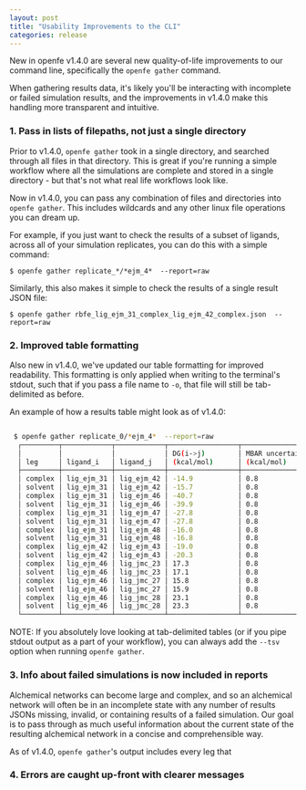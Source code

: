 ```yaml
---
layout: post
title: "Usability Improvements to the CLI"
categories: release
---
```


New in openfe v1.4.0 are several new quality-of-life improvements to our command line, specifically the ``openfe gather`` command.

When gathering results data, it's likely you'll be interacting with incomplete or failed simulation results, and the improvements in v1.4.0 make this handling more transparent and intuitive.

### 1. Pass in lists of filepaths, not just a single directory
Prior to v1.4.0, ``openfe gather`` took in a single directory, and searched through all files in that directory.
This is great if you're running a simple workflow where all the simulations are complete and stored in a single directory - but that's not what real life workflows look like.

Now in v1.4.0, you can pass any combination of files and directories into ``openfe gather``. This includes wildcards and any other linux file operations you can dream up.

For example, if you just want to check the results of a subset of ligands, across all of your simulation replicates, you can do this with a simple command:


`$ openfe gather replicate_*/*ejm_4*  --report=raw`


Similarly, this also makes it simple to check the results of a single result JSON file:


```
$ openfe gather rbfe_lig_ejm_31_complex_lig_ejm_42_complex.json  --report=raw
```



### 2. Improved table formatting

Also new in v1.4.0, we've updated our table formatting for improved readability.
This formatting is only applied when writing to the terminal's stdout, such that if you pass a file name to `-o`, that file will still be tab-delimited as before.

An example of how a results table might look as of v1.4.0:

``` bash

 $ openfe gather replicate_0/*ejm_4*  --report=raw
  ┌─────────┬────────────┬────────────┬─────────────────┬──────────────────┐
  │         │            │            │ DG(i->j)        │ MBAR uncertainty │
  │ leg     │ ligand_i   │ ligand_j   │ (kcal/mol)      │ (kcal/mol)       │
  ├─────────┼────────────┼────────────┼─────────────────┼──────────────────┤
  │ complex │ lig_ejm_31 │ lig_ejm_42 │ -14.9           │ 0.8              │
  │ solvent │ lig_ejm_31 │ lig_ejm_42 │ -15.7           │ 0.8              │
  │ complex │ lig_ejm_31 │ lig_ejm_46 │ -40.7           │ 0.8              │
  │ solvent │ lig_ejm_31 │ lig_ejm_46 │ -39.9           │ 0.8              │
  │ complex │ lig_ejm_31 │ lig_ejm_47 │ -27.8           │ 0.8              │
  │ solvent │ lig_ejm_31 │ lig_ejm_47 │ -27.8           │ 0.8              │
  │ complex │ lig_ejm_31 │ lig_ejm_48 │ -16.0           │ 0.8              │
  │ solvent │ lig_ejm_31 │ lig_ejm_48 │ -16.8           │ 0.8              │
  │ complex │ lig_ejm_42 │ lig_ejm_43 │ -19.0           │ 0.8              │
  │ solvent │ lig_ejm_42 │ lig_ejm_43 │ -20.3           │ 0.8              │
  │ complex │ lig_ejm_46 │ lig_jmc_23 │ 17.3            │ 0.8              │
  │ solvent │ lig_ejm_46 │ lig_jmc_23 │ 17.1            │ 0.8              │
  │ complex │ lig_ejm_46 │ lig_jmc_27 │ 15.8            │ 0.8              │
  │ solvent │ lig_ejm_46 │ lig_jmc_27 │ 15.9            │ 0.8              │
  │ complex │ lig_ejm_46 │ lig_jmc_28 │ 23.1            │ 0.8              │
  │ solvent │ lig_ejm_46 │ lig_jmc_28 │ 23.3            │ 0.8              │
  └─────────┴────────────┴────────────┴─────────────────┴──────────────────┘
```

NOTE: If you absolutely love looking at tab-delimited tables (or if you pipe stdout output as a part of your workflow), you can always add the `--tsv` option when running `openfe gather`.

### 3. Info about failed simulations is now included in reports

Alchemical networks can become large and complex, and so an alchemical network will often be in an incomplete state with any number of results JSONs missing, invalid, or containing results of a failed simulation.
Our goal is to pass through as much useful information about the current state of the resulting alchemical network in a concise and comprehensible way.

As of v1.4.0, `openfe gather`'s output includes every leg that



### 4. Errors are caught up-front with clearer messages
